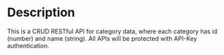 # Description

This is a CRUD RESTful API for category data, where each category has id (number) and name (string).
All APIs will be protected with API-Key authentication.
